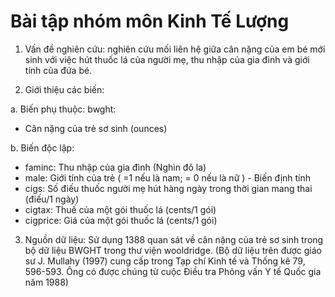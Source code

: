 # Bài tập nhóm môn Kinh Tế Lượng

1. Vấn đề nghiên cứu: nghiên cứu mối liên hệ giữa cân nặng của em bé mới sinh với việc hút thuốc lá của người mẹ, thu nhập của gia đình và giới tính của đứa bé. 

2. Giới thiệu các biến:

a. Biến phụ thuộc: bwght: 
  - Cân nặng của trẻ sơ sinh (ounces)

b. Biến độc lập:
  - faminc: Thu nhập của gia đình (Nghìn đô la)
  - male: Giới tính của trẻ ( =1 nếu là nam; = 0 nếu là nữ ) - Biến định tính
  - cigs: Số điếu thuốc người mẹ hút hàng ngày trong thời gian mang thai (điếu/1 ngày)
  - cigtax: Thuế của một gói thuốc lá (cents/1 gói) 
  - cigprice: Giá của một gói thuốc lá (cents/1 gói)
  
3. Nguồn dữ liệu: Sử dụng 1388 quan sát về cân nặng của trẻ sơ sinh trong bộ dữ liệu BWGHT trong thư viện wooldridge.
(Bộ dữ liệu trên được giáo sư J. Mullahy (1997) cung cấp trong Tạp chí Kinh tế và Thống kê 79, 596-593. 
 Ông có được chúng từ cuộc Điều tra Phỏng vấn Y tế Quốc gia năm 1988)
